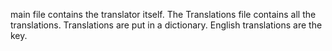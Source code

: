 main file contains the translator itself.
The Translations file contains all the translations. 
Translations are put in a dictionary. 
English translations are the key. 

